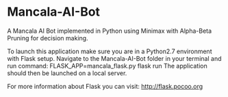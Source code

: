 # Mancala-AI-Bot
A Mancala AI Bot implemented in Python using Minimax with Alpha-Beta Pruning for decision making.

To launch this application make sure you are in a Python2.7 environment with Flask setup.
Navigate to the Mancala-AI-Bot folder in your terminal and run command: FLASK_APP=mancala_flask.py flask run
The application should then be launched on a local server.

For more information about Flask you can visit: http://flask.pocoo.org
